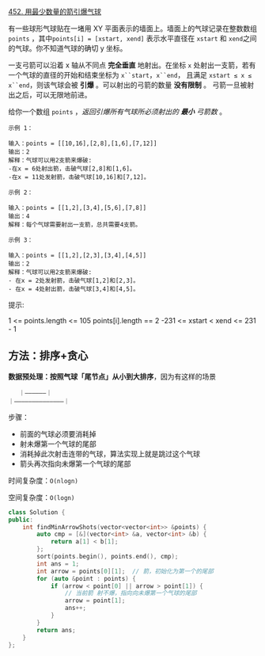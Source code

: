 [452. 用最少数量的箭引爆气球](https://leetcode-cn.com/problems/minimum-number-of-arrows-to-burst-balloons/)

有一些球形气球贴在一堵用 XY 平面表示的墙面上。墙面上的气球记录在整数数组 `points` ，其中`points[i] = [xstart, xend]` 表示水平直径在 `xstart` 和 `xend`之间的气球。你不知道气球的确切 y 坐标。

一支弓箭可以沿着 x 轴从不同点 **完全垂直** 地射出。在坐标 `x` 处射出一支箭，若有一个气球的直径的开始和结束坐标为 `x``start`，`x``end`， 且满足  `xstart ≤ x ≤ x``end`，则该气球会被 **引爆** 。可以射出的弓箭的数量 **没有限制** 。 弓箭一旦被射出之后，可以无限地前进。

给你一个数组 `points` ，*返回引爆所有气球所必须射出的 **最小** 弓箭数* 。

```
示例 1：

输入：points = [[10,16],[2,8],[1,6],[7,12]]
输出：2
解释：气球可以用2支箭来爆破:
-在x = 6处射出箭，击破气球[2,8]和[1,6]。
-在x = 11处发射箭，击破气球[10,16]和[7,12]。

示例 2：

输入：points = [[1,2],[3,4],[5,6],[7,8]]
输出：4
解释：每个气球需要射出一支箭，总共需要4支箭。

示例 3：

输入：points = [[1,2],[2,3],[3,4],[4,5]]
输出：2
解释：气球可以用2支箭来爆破:
- 在x = 2处发射箭，击破气球[1,2]和[2,3]。
- 在x = 4处射出箭，击破气球[3,4]和[4,5]。

```

提示:

1 <= points.length <= 105
points[i].length == 2
-231 <= xstart < xend <= 231 - 1

## 方法：排序+贪心

**数据预处理：按照气球「尾节点」从小到大排序**，因为有这样的场景

```
   ｜——————｜
｜——————————————｜
```

步骤：

- 前面的气球必须要消耗掉
- 射未爆第一个气球的尾部
- 消耗掉此次射击连带的气球，算法实现上就是跳过这个气球
- 箭头再次指向未爆第一个气球的尾部

时间复杂度：`O(nlogn)`

空间复杂度：`O(logn)`

```c++
class Solution {
public:
    int findMinArrowShots(vector<vector<int>> &points) {
        auto cmp = [&](vector<int> &a, vector<int> &b) {
            return a[1] < b[1];
        };
        sort(points.begin(), points.end(), cmp);
        int ans = 1;
        int arrow = points[0][1];  // 箭，初始化为第一个的尾部
        for (auto &point : points) {
            if (arrow < point[0] || arrow > point[1]) {
                // 当前箭 射不爆，指向向未爆第一个气球的尾部
                arrow = point[1];
                ans++;
            }
        }
        return ans;
    }
};
```

